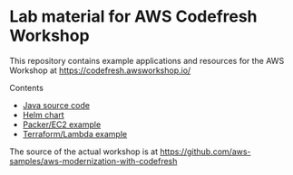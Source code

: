 # Lab material for AWS Codefresh Workshop

This repository contains example applications and resources for the 
AWS Workshop at https://codefresh.awsworkshop.io/

Contents

* [Java source code](simple-java-app)
* [Helm chart](simple-helm-chart)
* [Packer/EC2 example](ec2-deploy)
* [Terraform/Lambda example](lambda)

The source of the actual workshop is at https://github.com/aws-samples/aws-modernization-with-codefresh
